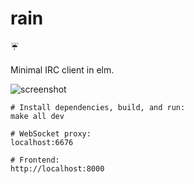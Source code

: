 # rain

☔

Minimal IRC client in elm.

![screenshot](http://i.imgur.com/PwdHbsl.png)

    # Install dependencies, build, and run:
    make all dev
    
    # WebSocket proxy:
    localhost:6676
    
    # Frontend:
    http://localhost:8000
